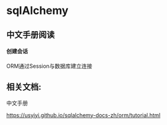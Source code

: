 # sqlAlchemy

## 中文手册阅读

#### 创建会话

ORM通过Session与数据库建立连接





## 相关文档:

中文手册

<https://usyiyi.github.io/sqlalchemy-docs-zh/orm/tutorial.html>